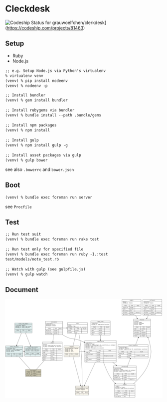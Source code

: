 # Cleckdesk

![Codeship Status for grauwoelfchen/clerkdesk](https://codeship.com/projects/b811c880-e27b-0132-f70e-4ea0dd54b93d/status?branch=master)](https://codeship.com/projects/81463)


## Setup

* Ruby
* Node.js

```
;; e.g. Setup Node.js via Python's virtualenv
% virtualenv venv
(venv) % pip install nodeenv
(venv) % nodeenv -p
```

```
;; Install bundler
(venv) % gem install bundler

;; Install rubygems via bundler
(venv) % bundle install --path .bundle/gems

;; Install npm packages
(venv) % npm install

;; Install gulp
(venv) % npm install gulp -g

;; Install asset packages via gulp
(venv) % gulp bower
```

see also `.bowerrc` and `bower.json`


## Boot

```
(venv) % bundle exec foreman run server
```

see `Procfile`


## Test

```
;; Run test suit
(venv) % bundle exec foreman run rake test

;; Run test only for specified file
(venv) % bundle exec foreman run ruby -I.:test test/models/note_test.rb

;; Watch with gulp (see gulpfile.js)
(venv) % gulp watch
```


## Document

![ER diagram](https://github.com/grauwoelfchen/clerkdesk/raw/master/doc/er.png)
